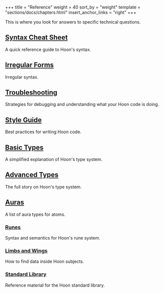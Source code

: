 +++
title = "Reference"
weight = 40
sort_by = "weight"
template = "sections/docs/chapters.html"
insert_anchor_links = "right"
+++

This is where you look for answers to specific technical questions.

## [Syntax Cheat Sheet](/docs/hoon/reference/cheat-sheet)

A quick reference guide to Hoon's syntax.

## [Irregular Forms](/docs/hoon/reference/irregular)

Irregular syntax.

## [Troubleshooting](/docs/hoon/reference/hoon-errors)

Strategies for debugging and understanding what your Hoon code is doing.

## [Style Guide](/docs/hoon/reference/style)

Best practices for writing Hoon code.

## [Basic Types](/docs/hoon/reference/basic)

A simplified explanation of Hoon's type system.

## [Advanced Types](/docs/hoon/reference/advanced)

The full story on Hoon's type system.

## [Auras](/docs/hoon/reference/auras)

A list of aura types for atoms.

### [Runes](/docs/hoon/reference/rune/)

Syntax and semantics for Hoon's rune system.

### [Limbs and Wings](/docs/hoon/reference/limbs/)

How to find data inside Hoon subjects.

### [Standard Library](/docs/hoon/reference/stdlib/)

Reference material for the Hoon standard library.

